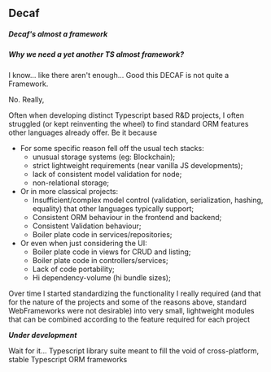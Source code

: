 ## Decaf
##### Decaf's almost a framework

##### Why we need a yet another TS almost framework?

I know... like there aren't enough... Good this DECAF is not quite a Framework.

No. Really,

Often when developing distinct Typescript based R&D projects, I often struggled (or kept reinventing the wheel) to find standard ORM features other languages already offer. Be it because
- For some specific reason fell off the usual tech stacks:
  - unusual storage systems (eg: Blockchain);
  - strict lightweight requirements (near vanilla JS developments);
  - lack of consistent model validation for node;
  - non-relational storage;
- Or in more classical projects:
  - Insufficient/complex model control (validation, serialization, hashing, equality) that other languages typically support;
  - Consistent ORM behaviour in the frontend and backend;
  - Consistent Validation behaviour;
  - Boiler plate code in services/repositories;
- Or even when just considering the UI:
  - Boiler plate code in views for CRUD and listing;
  - Boiler plate code in controllers/services;
  - Lack of code portability;
  - Hi dependency-volume (hi bundle sizes);

Over time I started standardizing the functionality I really required (and that for the nature of the projects and some of the reasons above,
standard WebFrameworks were not desirable) into very small, lightweight modules that can be combined according to the feature required for each project

***Under development***

Wait for it...
Typescript library suite meant to fill the void of cross-platform, stable Typescript ORM frameworks 


